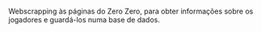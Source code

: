 ###

Webscrapping às páginas do Zero Zero, para obter informações sobre os jogadores e guardá-los numa base de dados.
